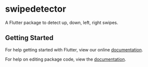 # swipedetector

A Flutter package to detect up, down, left, right swipes.

## Getting Started

For help getting started with Flutter, view our online [documentation](https://flutter.io/).

For help on editing package code, view the [documentation](https://flutter.io/developing-packages/).
